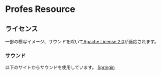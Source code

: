 # Profes Resource




## ライセンス
一部の模写イメージ、サウンドを除いて[Apache License 2.0](https://github.com/Project-C2/Profes_resource/blob/master/LICENSE)が適応されます。

### サウンド
以下のサイトからサウンドを使用しています。
[Springin](https://www.springin.org/sound-stock/subcategory/8bit-action/)
